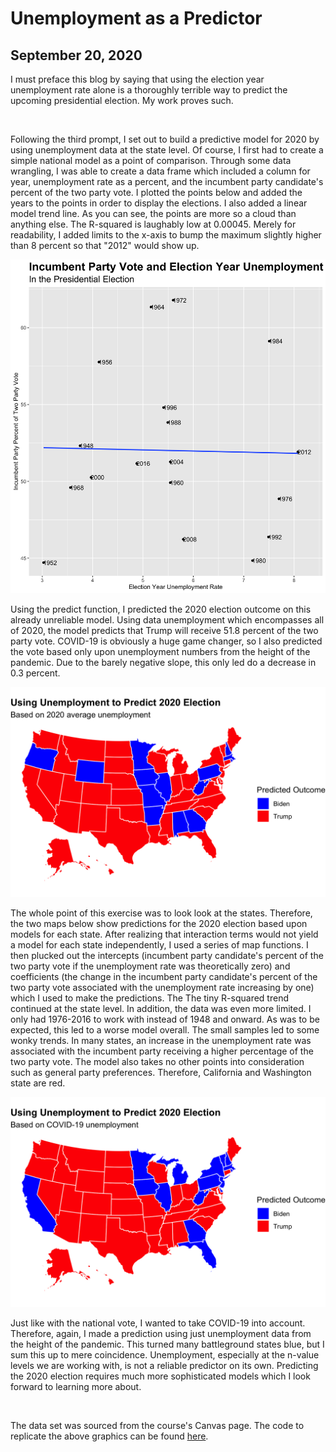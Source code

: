 # Unemployment as a Predictor
## September 20, 2020

I must preface this blog by saying that using the election year unemployment rate alone is a thoroughly terrible way to predict the upcoming presidential election. My work proves such.

<br>

Following the third prompt, I set out to build a predictive model for 2020 by using unemployment data at the state level. Of course, I first had to create a simple national model as a point of comparison. Through some data wrangling, I was able to create a data frame which included a column for year, unemployment rate as a percent, and the incumbent party candidate's percent of the two party vote. I plotted the points below and added the years to the points in order to display the elections. I also added a linear model trend line. As you can see, the points are more so a cloud than anything else. The R-squared is laughably low at 0.00045. Merely for readability, I added limits to the x-axis to bump the maximum slightly higher than 8 percent so that "2012" would show up.

![](../figures/national.png)

Using the predict function, I predicted the 2020 election outcome on this already unreliable model. Using data unemployment which encompasses all of 2020, the model predicts that Trump will receive 51.8 percent of the two party vote. COVID-19 is obviously a huge game changer, so I also predicted the vote based only upon unemployment numbers from the height of the pandemic. Due to the barely negative slope, this only led do a decrease in 0.3 percent.

![](../figures/state.png)

The whole point of this exercise was to look look at the states. Therefore, the two maps below show predictions for the 2020 election based upon models for each state. After realizing that interaction terms would not yield a model for each state independently, I used a series of map functions. I then plucked out the intercepts (incumbent party candidate's percent of the two party vote if the unemployment rate was theoretically zero) and coefficients (the change in the incumbent party candidate's percent of the two party vote associated with the unemployment rate increasing by one) which I used to make the predictions. The The tiny R-squared trend continued at the state level. In addition, the data was even more limited. I only had 1976-2016 to work with instead of 1948 and onward. As was to be expected, this led to a worse model overall. The small samples led to some wonky trends. In many states, an increase in the unemployment rate was associated with the incumbent party receiving a higher percentage of the two party vote. The model also takes no other points into consideration such as general party preferences. Therefore, California and Washington state are red.

![](../figures/corona.png)

Just like with the national vote, I wanted to take COVID-19 into account. Therefore, again, I made a prediction using just unemployment data from the height of the pandemic. This turned many battleground states blue, but I sum this up to mere coincidence. Unemployment, especially at the n-value levels we are working with, is not a reliable predictor on its own. Predicting the 2020 election requires much more sophisticated models which I look forward to learning more about. 

<br>

The data set was sourced from the course's Canvas page. The code to replicate the above graphics can be found [here](https://github.com/SamuelLowry/gov1347_blog/blob/master/scripts/02-blog.R).